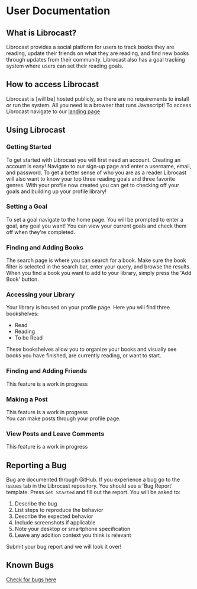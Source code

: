 # User Documentation

## What is Librocast?
Librocast provides a social platform for users to track books they are reading, update their friends on what they are reading, and find new books through updates from their community. Librocast also has a goal tracking system where users can set their reading goals.

## How to access Librocast
Librocast is [will be] hosted publicly, so there are no requirements to install or run the system.
All you need is a browser that runs Javascript! To access Librocast navigate to our [landing page]()

## Using Librocast
### Getting Started
To get started with Librocast you will first need an account. Creating an account is easy!
Navigate to our sign-up page and enter a username, email, and password. To get a better sense of who you are as a reader
Librocast will also want to know your top three reading goals and three favorite genres. With your profile now created you can
get to checking off your goals and building up your profile library!

### Setting a Goal
To set a goal navigate to the home page. You will be prompted to enter a goal, any goal you want! You can view your
current goals and check them off when they're completed.

### Finding and Adding Books
The search page is where you can search for a book. Make sure the book filter is selected in the search bar, enter your query,
and browse the results. When you find a book you want to add to your library, simply press the 'Add Book' button.

### Accessing your Library
Your library is housed on your profile page. Here you will find three bookshelves: 
- Read
- Reading
- To be Read  

These bookshelves allow you to organize your books and visually see books you have finished, are currently reading, or want to start.

### Finding and Adding Friends
This feature is a work in progress

### Making a Post
This feature is a work in progress  
You can make posts through your profile page.

### View Posts and Leave Comments
This feature is a work in progress

## Reporting a Bug
Bug are documented through GitHub. If you experience a bug go to the issues tab
in the Librocast repository. You should see a 'Bug Report' template. Press `Get Started` and fill out the report.
You will be asked to:
1. Describe the bug
2. List steps to reproduce the behavior
3. Describe the expected behavior
4. Include screenshots if applicable
5. Note your desktop or smartphone specification
6. Leave any addition context you think is relevant

Submit your bug report and we will look it over!

## Known Bugs
[Check for bugs here](https://github.com/abbybatinga/librocast/issues)

